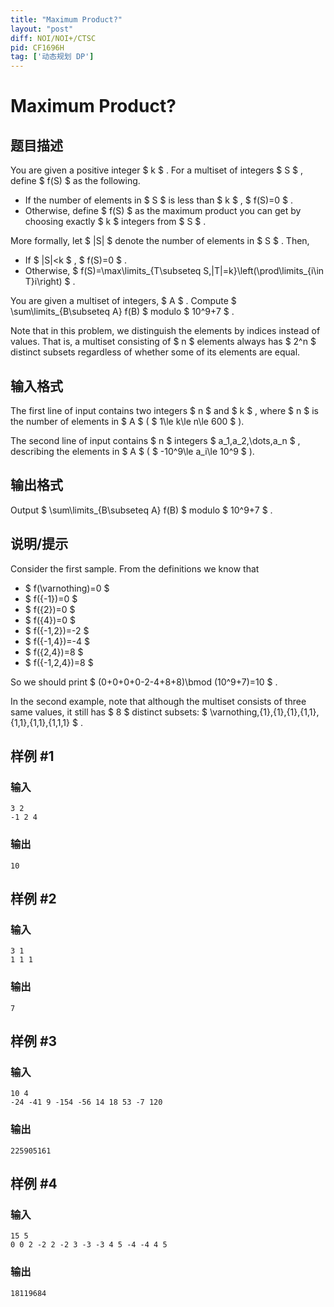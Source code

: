 ```yaml
---
title: "Maximum Product?"
layout: "post"
diff: NOI/NOI+/CTSC
pid: CF1696H
tag: ['动态规划 DP']
---
```


# Maximum Product?

## 题目描述

You are given a positive integer $ k $ . For a multiset of integers $ S $ , define $ f(S) $ as the following.

- If the number of elements in $ S $ is less than $ k $ , $ f(S)=0 $ .
- Otherwise, define $ f(S) $ as the maximum product you can get by choosing exactly $ k $ integers from $ S $ .

More formally, let $ |S| $ denote the number of elements in $ S $ . Then,

- If $ |S|<k $ , $ f(S)=0 $ .
- Otherwise, $ f(S)=\max\limits_{T\subseteq S,|T|=k}\left(\prod\limits_{i\in T}i\right) $ .

You are given a multiset of integers, $ A $ . Compute $ \sum\limits_{B\subseteq A} f(B) $ modulo $ 10^9+7 $ .

Note that in this problem, we distinguish the elements by indices instead of values. That is, a multiset consisting of $ n $ elements always has $ 2^n $ distinct subsets regardless of whether some of its elements are equal.

## 输入格式

The first line of input contains two integers $ n $ and $ k $ , where $ n $ is the number of elements in $ A $ ( $ 1\le k\le n\le 600 $ ).

The second line of input contains $ n $ integers $ a_1,a_2,\dots,a_n $ , describing the elements in $ A $ ( $ -10^9\le a_i\le 10^9 $ ).

## 输出格式

Output $ \sum\limits_{B\subseteq A} f(B) $ modulo $ 10^9+7 $ .

## 说明/提示

Consider the first sample. From the definitions we know that

- $ f(\varnothing)=0 $
- $ f(\{-1\})=0 $
- $ f(\{2\})=0 $
- $ f(\{4\})=0 $
- $ f(\{-1,2\})=-2 $
- $ f(\{-1,4\})=-4 $
- $ f(\{2,4\})=8 $
- $ f(\{-1,2,4\})=8 $

So we should print $ (0+0+0+0-2-4+8+8)\bmod (10^9+7)=10 $ .

In the second example, note that although the multiset consists of three same values, it still has $ 8 $ distinct subsets: $ \varnothing,\{1\},\{1\},\{1\},\{1,1\},\{1,1\},\{1,1\},\{1,1,1\} $ .

## 样例 #1

### 输入

```
3 2
-1 2 4
```

### 输出

```
10
```

## 样例 #2

### 输入

```
3 1
1 1 1
```

### 输出

```
7
```

## 样例 #3

### 输入

```
10 4
-24 -41 9 -154 -56 14 18 53 -7 120
```

### 输出

```
225905161
```

## 样例 #4

### 输入

```
15 5
0 0 2 -2 2 -2 3 -3 -3 4 5 -4 -4 4 5
```

### 输出

```
18119684
```

